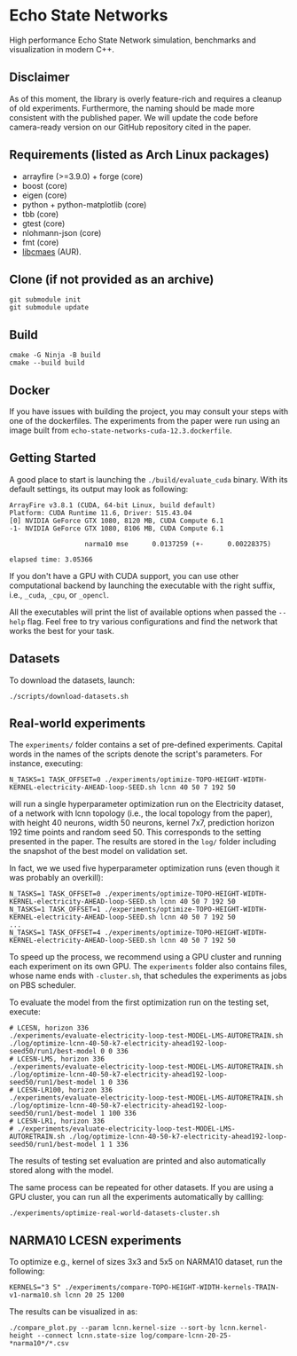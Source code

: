# Echo State Networks

High performance Echo State Network simulation, benchmarks and visualization in modern C++.

## Disclaimer
As of this moment, the library is overly feature-rich and requires a cleanup of old experiments.
Furthermore, the naming should be made more consistent with the published paper.
We will update the code before camera-ready version on our GitHub repository cited in the paper.

## Requirements (listed as Arch Linux packages)
- arrayfire (>=3.9.0) + forge (core)
- boost (core)
- eigen (core)
- python + python-matplotlib (core)
- tbb (core)
- gtest (core)
- nlohmann-json (core)
- fmt (core)
- [libcmaes](https://github.com/beniz/libcmaes/) (AUR).

## Clone (if not provided as an archive)
```
git submodule init
git submodule update
```

## Build
```
cmake -G Ninja -B build
cmake --build build
```

## Docker
If you have issues with building the project, you may consult your steps with one of the dockerfiles.
The experiments from the paper were run using an image built from `echo-state-networks-cuda-12.3.dockerfile`.

## Getting Started

A good place to start is launching the `./build/evaluate_cuda` binary.
With its default settings, its output may look as following:
```
ArrayFire v3.8.1 (CUDA, 64-bit Linux, build default)
Platform: CUDA Runtime 11.6, Driver: 515.43.04
[0] NVIDIA GeForce GTX 1080, 8120 MB, CUDA Compute 6.1
-1- NVIDIA GeForce GTX 1080, 8106 MB, CUDA Compute 6.1

                   narma10 mse      0.0137259 (+-      0.00228375)

elapsed time: 3.05366
```

If you don't have a GPU with CUDA support, you can use other computational backend
by launching the executable with the right suffix, i.e., `_cuda`, `_cpu`, or `_opencl`.

All the executables will print the list of available options
when passed the `--help` flag.
Feel free to try various configurations and find the network
that works the best for your task.

## Datasets
To download the datasets, launch:
```
./scripts/download-datasets.sh
```

## Real-world experiments

The `experiments/` folder contains a set of pre-defined experiments.
Capital words in the names of the scripts denote the script's parameters.
For instance, executing:
```
N_TASKS=1 TASK_OFFSET=0 ./experiments/optimize-TOPO-HEIGHT-WIDTH-KERNEL-electricity-AHEAD-loop-SEED.sh lcnn 40 50 7 192 50
```
will run a single hyperparameter optimization run on the Electricity dataset, of a network with lcnn topology
(i.e., the local topology from the paper), with height 40 neurons, width 50 neurons, kernel 7x7,
prediction horizon 192 time points and random seed 50.
This corresponds to the setting presented in the paper.
The results are stored in the `log/` folder including the snapshot of the best model on validation set.

In fact, we we used five hyperparameter optimization runs (even though it was probably an overkill):
```
N_TASKS=1 TASK_OFFSET=0 ./experiments/optimize-TOPO-HEIGHT-WIDTH-KERNEL-electricity-AHEAD-loop-SEED.sh lcnn 40 50 7 192 50
N_TASKS=1 TASK_OFFSET=1 ./experiments/optimize-TOPO-HEIGHT-WIDTH-KERNEL-electricity-AHEAD-loop-SEED.sh lcnn 40 50 7 192 50
...
N_TASKS=1 TASK_OFFSET=4 ./experiments/optimize-TOPO-HEIGHT-WIDTH-KERNEL-electricity-AHEAD-loop-SEED.sh lcnn 40 50 7 192 50
```
To speed up the process, we recommend using a GPU cluster and running each
experiment on its own GPU. The `experiments` folder also contains files,
whose name ends with `-cluster.sh`, that schedules the experiments as jobs on
PBS scheduler.

To evaluate the model from the first optimization run on the testing set, execute:
```
# LCESN, horizon 336
./experiments/evaluate-electricity-loop-test-MODEL-LMS-AUTORETRAIN.sh ./log/optimize-lcnn-40-50-k7-electricity-ahead192-loop-seed50/run1/best-model 0 0 336
# LCESN-LMS, horizon 336
./experiments/evaluate-electricity-loop-test-MODEL-LMS-AUTORETRAIN.sh ./log/optimize-lcnn-40-50-k7-electricity-ahead192-loop-seed50/run1/best-model 1 0 336
# LCESN-LR100, horizon 336
./experiments/evaluate-electricity-loop-test-MODEL-LMS-AUTORETRAIN.sh ./log/optimize-lcnn-40-50-k7-electricity-ahead192-loop-seed50/run1/best-model 1 100 336
# LCESN-LR1, horizon 336
# ./experiments/evaluate-electricity-loop-test-MODEL-LMS-AUTORETRAIN.sh ./log/optimize-lcnn-40-50-k7-electricity-ahead192-loop-seed50/run1/best-model 1 1 336
```
The results of testing set evaluation are printed and also automatically
stored along with the model.

The same process can be repeated for other datasets.
If you are using a GPU cluster, you can run all the experiments automatically by callling:
```
./experiments/optimize-real-world-datasets-cluster.sh
```

## NARMA10 LCESN experiments
To optimize e.g., kernel of sizes 3x3 and 5x5 on NARMA10 dataset, run the following:
```
KERNELS="3 5" ./experiments/compare-TOPO-HEIGHT-WIDTH-kernels-TRAIN-v1-narma10.sh lcnn 20 25 1200
```

The results can be visualized in as:
```
./compare_plot.py --param lcnn.kernel-size --sort-by lcnn.kernel-height --connect lcnn.state-size log/compare-lcnn-20-25-*narma10*/*.csv
```

